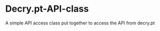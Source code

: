 Decry.pt-API-class
==================

A simple API access class put together to access the API from decry.pt
